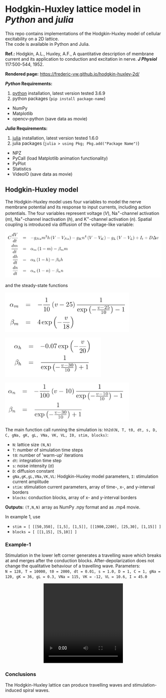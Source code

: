 # Hodgkin-Huxley lattice model in *Python* and *julia*

This repo contains implementations of the Hodgkin-Huxley model of cellular excitability on a 2D lattice.  
The code is available in Python and Julia.  

**Ref.:** Hodgkin, A.L., Huxley, A.F., A quantitative description of membrane current and its application to conduction and excitation in nerve. __*J Physiol*__ 117:500-544, 1952.

**Rendered page:** https://frederic-vw.github.io/hodgkin-huxley-2d/

**_Python_ Requirements:**
1. [python](https://www.python.org/) installation, latest version tested 3.6.9
2. python packages (`pip install package-name`)
  - NumPy
  - Matplotlib
  - opencv-python (save data as movie)

**_Julia_ Requirements:**
1. [julia](https://julialang.org/) installation, latest version tested 1.6.0
2. julia packages (`julia > using Pkg; Pkg.add("Package Name")`)
  - NPZ
  - PyCall (load Matplotlib animation functionality)
  - PyPlot
  - Statistics
  - VideoIO (save data as movie)

## Hodgkin-Huxley model

The Hodgkin-Huxley model uses four variables to model the nerve membrane potential and its response to input currents, including action potentials. The four variables represent voltage ($V$), Na<sup>+</sup>-channel activation ($m$), Na<sup>+</sup>-channel inactivation ($h$), and K<sup>+</sup>-channel activation ($n$). 
Spatial coupling is introduced via diffusion of the voltage-like variable:

<p align="left">
<img width="942" src="images/hh_equations_942_277.png">
</p>

and the steady-state functions

<p align="left">
<img width="400" src="images/hh_steadystate_m_400_128.png">
</p>

<p align="left">
<img width="310" src="images/hh_steadystate_h_310_128.png">
</p>

<p align="left">
<img width="400" src="images/hh_steadystate_n_408_128.png">
</p>

<!--
Noise is added via Itô-integration:

<p align="left">
<img width="280" src="images/fhn_sde_368_96_bg.png">
</p>
-->

<!--
$$ 
\frac{dv}{dt} = \frac{1}{c} \left( v - \frac{1}{3}v^3 + w + I_t \right) + D \nabla v \\
\frac{dw}{dt} = c \left( v - a w + b \right) \\
$$
-->

The main function call running the simulation is: `hh2d(N, T, t0, dt, s, D, C, gNa, gK, gL, VNa, VK, VL, I0, stim, blocks)`:  
- `N`: lattice size `(N,N)`
- `T`: number of simulation time steps
- `t0`: number of 'warm-up' iterations
- `dt`: integration time step
- `s`: noise intensity (&sigma;)
- `D`: diffusion constant
- `gNa,gK,gL,VNa,VK,VL`: Hodgkin-Huxley model parameters, `I`: stimulation current amplitude
- `stim`: stimulation current parameters, array of time-, x-, and y-interval borders
- `blocks`: conduction blocks, array of x- and y-interval borders

**Outputs:** `(T,N,N)` array as NumPy .npy format and as .mp4 movie.

In example 1, use
- `stim = [ [[50,350], [1,5], [1,5]], [[1900,2200], [25,30], [1,15]] ]`
- `blocks = [ [[1,15], [5,10]] ]`

### Example-1
Stimulation in the lower left corner generates a travelling wave which breaks at and merges after the conduction blocks. 
After-depolarization does not change the qualitative behaviour of a travelling wave.
Parameters:  
`N = 128, T = 10000, t0 = 2000, dt = 0.01, s = 1.0, D = 1, C = 1, gNa = 120, gK = 36, gL = 0.3, VNa = 115, VK = -12, VL = 10.6, I = 45.0`

<p align="center">
<video src="videos/hh2d_I_45.00_s_1.00_D_1.00.webm" width="256" height="256" controls preload></video>
</p>

### Conclusions
The Hodgkin-Huxley lattice can produce travelling waves and stimulation-induced spiral waves.
